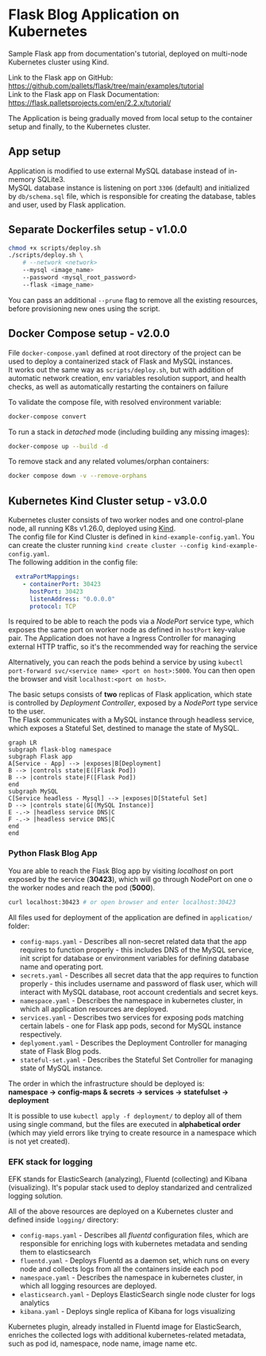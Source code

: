 # Flask Blog Application on Kubernetes

Sample Flask app from documentation's tutorial, deployed on multi-node Kubernetes cluster using Kind.

Link to the Flask app on GitHub: https://github.com/pallets/flask/tree/main/examples/tutorial  
Link to the Flask app on Flask Documentation: https://flask.palletsprojects.com/en/2.2.x/tutorial/

The Application is being gradually moved from local setup to the container setup and finally, to the Kubernetes cluster.

## App setup

Application is modified to use external MySQL database instead of in-memory SQLite3.  
MySQL database instance is listening on port `3306` (default) and initialized by `db/schema.sql` file, which is responsible for creating the database, tables and user, used by Flask application.

## Separate Dockerfiles setup - v1.0.0

```bash
chmod +x scripts/deploy.sh
./scripts/deploy.sh \
    # --network <network>
    --mysql <image_name>
    --password <mysql_root_password>
    --flask <image_name>
```

You can pass an additional `--prune` flag to remove all the existing resources, before provisioning new ones using the script.

## Docker Compose setup - v2.0.0

File `docker-compose.yaml` defined at root directory of the project can be used to deploy a containerized stack of Flask and MySQL instances.  
It works out the same way as `scripts/deploy.sh`, but with addition of automatic network creation, env variables resolution support, and health checks, as well as automatically restarting the containers on failure

To validate the compose file, with resolved environment variable:

```bash
docker-compose convert
```

To run a stack in _detached_ mode (including building any missing images):

```bash
docker-compose up --build -d
```

To remove stack and any related volumes/orphan containers:

```bash
docker compose down -v --remove-orphans
```

## Kubernetes Kind Cluster setup - v3.0.0

Kubernetes cluster consists of two worker nodes and one control-plane node, all running K8s v1.26.0, deployed using [Kind](https://kind.sigs.k8s.io/).  
The config file for Kind Cluster is defined in `kind-example-config.yaml`. You can create the cluster running `kind create cluster --config kind-example-config.yaml`.  
The following addition in the config file:  

```yaml
  extraPortMappings:
    - containerPort: 30423
      hostPort: 30423
      listenAddress: "0.0.0.0"
      protocol: TCP
```

Is required to be able to reach the pods via a _NodePort_ service type, which exposes the same port on worker node as defined in `hostPort` key-value pair. The Application does not have a Ingress Controller for managing external HTTP traffic, so it's the recommended way for reaching the service  

Alternatively, you can reach the pods behind a service by using `kubectl port-forward svc/<service name> <port on host>:5000`. You can then open the browser and visit `localhost:<port on host>`.  

The basic setups consists of **two** replicas of Flask application, which state is controlled by _Deployment Controller_, exposed by a _NodePort_ type service to the user.  
The Flask communicates with a MySQL instance through headless service, which exposes a Stateful Set, destined to manage the state of MySQL.

```mermaid
graph LR
subgraph flask-blog namespace
subgraph Flask app
A[Service - App] --> |exposes|B[Deployment]
B --> |controls state|E([Flask Pod])
B --> |controls state|F([Flask Pod])
end
subgraph MySQL
C[Service headless - Mysql] --> |exposes|D[Stateful Set]
D --> |controls state|G[(MySQL Instance)]
E -.-> |headless service DNS|C
F -.-> |headless service DNS|C
end
end
```

### Python Flask Blog App

You are able to reach the Flask Blog app by visiting _localhost_ on port exposed by the service (**30423**), which will go through NodePort on one o the worker nodes and reach the pod (**5000**).

```bash
curl localhost:30423 # or open browser and enter localhost:30423
```

All files used for deployment of the application are defined in `application/` folder:

* `config-maps.yaml` - Describes all non-secret related data that the app requires to function properly - this includes DNS of the MySQL service, init script for database or environment variables for defining database name and operating port.
* `secrets.yaml` - Describes all secret data that the app requires to function properly - this includes username and password of flask user, which will interact with MySQL database, root account credentials and secret keys.
* `namespace.yaml` - Describes the namespace in kubernetes cluster, in which all application resources are deployed.
* `services.yaml` - Describes two services for exposing pods matching certain labels - one for Flask app pods, second for MySQL instance respectively.
* `deplyoment.yaml` - Describes the Deployment Controller for managing state of Flask Blog pods.
* `stateful-set.yaml` - Describes the Stateful Set Controller for managing state of MySQL instance.

The order in which the infrastructure should be deployed is:  
**namespace -> config-maps & secrets -> services -> statefulset -> deployment**

It is possible to use `kubectl apply -f deployment/` to deploy all of them using single command, but the files are executed in **alphabetical order** (which may yield errors like trying to create resource in a namespace which is not yet created).

### EFK stack for logging

EFK stands for ElasticSearch (analyzing), Fluentd (collecting) and Kibana (visualizing). It's popular stack used to deploy standarized and centralized logging solution.

All of the above resources are deployed on a Kubernetes cluster and defined inside `logging/` directory:

* `config-maps.yaml` - Describes all *fluentd* configuration files, which are responsible for enriching logs with kubernetes metadata and sending them to elasticsearch
* `fluentd.yaml` - Deploys Fluentd as a daemon set, which runs on every node and collects logs from all the containers inside each pod
* `namespace.yaml` - Describes the namespace in kubernetes cluster, in which all logging resources are deployed.
* `elasticsearch.yaml` - Deploys ElasticSearch single node cluster for logs analytics
* `kibana.yaml` - Deploys single replica of Kibana for logs visualizing

Kubernetes plugin, already installed in Fluentd image for ElasticSearch, enriches the collected logs with additional kubernetes-related metadata, such as pod id, namespace, node name, image name etc.
